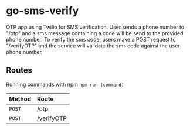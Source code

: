 # go-sms-verify
OTP app using Twilio for SMS verification. User sends a phone number to "/otp" and a sms message containing a code will be send to the provided phone number. To verify the sms code, users make a POST request to "/verifyOTP" and the service will validate the sms code against the user phone number.
 
## Routes

Running commands with npm `npm run [command]`

| Method           | Route                              |
| :--------------  | :--------------------------------------- |
| `POST`           | /otp  |
| `POST`           | /verifyOTP   |
